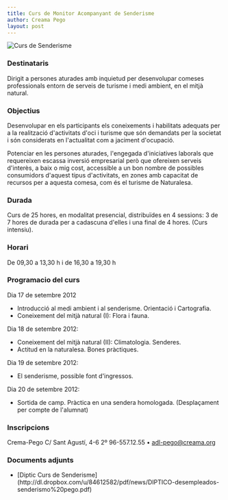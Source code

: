 ```yaml
---
title: Curs de Monitor Acompanyant de Senderisme
author: Creama Pego
layout: post
---
```


<img src="http://dl.dropbox.com/u/84612582/images/news/20120731_curs_senderisme.jpg" alt="Curs de Senderisme" class="inline-image">

### Destinataris
Dirigit a persones aturades amb inquietud per desenvolupar comeses professionals entorn de serveis de turisme i medi ambient, en el mitjà natural.

### Objectius
Desenvolupar en els participants els coneixements i habilitats adequats per a la realització d'activitats d'oci i turisme que són demandats per la societat i són considerats en l'actualitat com a jaciment d'ocupació.

Potenciar en les persones aturades, l'engegada d'iniciatives laborals que requereixen escassa inversió empresarial
però que ofereixen serveis d'interès, a baix o mig cost, accessible a un bon nombre de possibles consumidors d'aquest tipus d'activitats, en zones amb capacitat de recursos per a aquesta comesa, com és el turisme de Naturalesa.

### Durada

Curs de 25 hores, en modalitat presencial, distribuïdes en 4 sessions: 3 de 7 hores de durada per a cadascuna d'elles i una final de 4 hores. (Curs intensiu).

### Horari

De 09,30 a 13,30 h i de 16,30 a 19,30 h

### Programacio del curs

Dia 17 de setembre 2012

* Introducció al medi ambient i al senderisme. Orientació i Cartografia.
* Coneixement del mitjà natural (I): Flora i fauna.

Dia 18 de setembre 2012:

* Coneixement del mitjà natural (II): Climatologia. Senderes.
* Actitud en la naturalesa. Bones pràctiques.

Dia 19 de setembre 2012:

* El senderisme, possible font d'ingressos.

Dia 20 de setembre 2012:

* Sortida de camp. Pràctica en una sendera homologada. (Desplaçament per compte de l'alumnat)

### Inscripcions

Crema-Pego
C/ Sant Agustí, 4-6 2º
96-557.12.55 • adl-pego@creama.org

### Documents adjunts
<ul>
<li class="file-pdf" markdown="1">[Diptic Curs de Senderisme](http://dl.dropbox.com/u/84612582/pdf/news/DIPTICO-desempleados-senderismo%20pego.pdf)</li>
</ul>